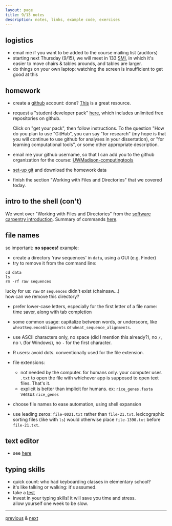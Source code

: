```yaml
---
layout: page
title: 9/13 notes
description: notes, links, example code, exercises
---
```


## logistics

- email me if you want to be added to the course mailing list
  (auditors)
- starting next Thursday (9/15), we will meet in
  133 [SMI](http://map.wisc.edu/s/dc3243ls), in which it's easier to move
  chairs & tables arounds, and tables are larger.
- do things on your own laptop: watching the screen is insufficient
  to get good at this

## homework

- create a [github](https://github.com) account: done?
  [This](http://happygitwithr.com/github-acct.html) is a great resource.

- request a "student developer pack" [here](https://education.github.com/pack),
  which includes unlimited free repositories on github.

  Click on "get your pack", then follow instructions.
  To the question "How do you plan to use "GitHub", you can say
  "for research" (my hope is that you will continue to use github for
  analyses in your dissertation), or "for learning computational tools",
  or some other appropriate description.

- email me your github username, so that I can add you to the
  github organization for the course:
  [UWMadison-computingtools](https://github.com/UWMadison-computingtools)

- [set-up git](git.html) and download the homework data

- finish the section "Working with Files and Directories" that we covered today.

## intro to the shell (con't)

We went over "Working with Files and Directories" from the
[software carpentry introduction](http://swcarpentry.github.io/shell-novice/).
Summary of commands [here](notes0908.html).

## file names

so important: **no spaces!** example:

- create a directory 'raw sequences' in `data`, using a GUI (e.g. Finder)
- try to remove it from the command line:

```
cd data
ls
rm -rf raw sequences
```
lucky for us: `raw` or `sequences` didn't exist (chainsaw...)  
how can we remove this directory?

- prefer lower-case letters, especially for the first letter of a file name:
  time saver, along with tab completion

- some common usage: capitalize between words, or underscore, like
  `wheatSequenceAlignments` or `wheat_sequence_alignments`.

- use ASCII characters only, no space (did I mention this already?),
  no `/`, no `\` (for Windows), no `-` for the first character.

- R users: avoid dots. conventionally used for the file extension.

- file extensions:
   * not needed by the computer. for humans only.
     your computer uses `.txt` to open the file with whichever app is supposed
     to open text files. That's it.
   * explicit is better than implicit for humans.
     ex: `rice_genes.fasta` versus `rice_genes`

- choose file names to ease automation, using shell expansion

- use leading zeros: `file-0021.txt` rather than `file-21.txt`.
  lexicographic sorting files (like with `ls`) would otherwise place
  `file-1390.txt` before `file-21.txt`.

## text editor

- see [here](notes0906.html#text-editor)

## typing skills

- quick count: who had keyboarding classes in elementary school?
- it's like talking or walking: it's assumed.
- take a [test](http://www.typingtest.com/test.html)
- invest in your typing skills! it will save you time and stress.  
  allow yourself one week to be slow.

---
[previous](notes0908.html) & [next](notes0915.html)
